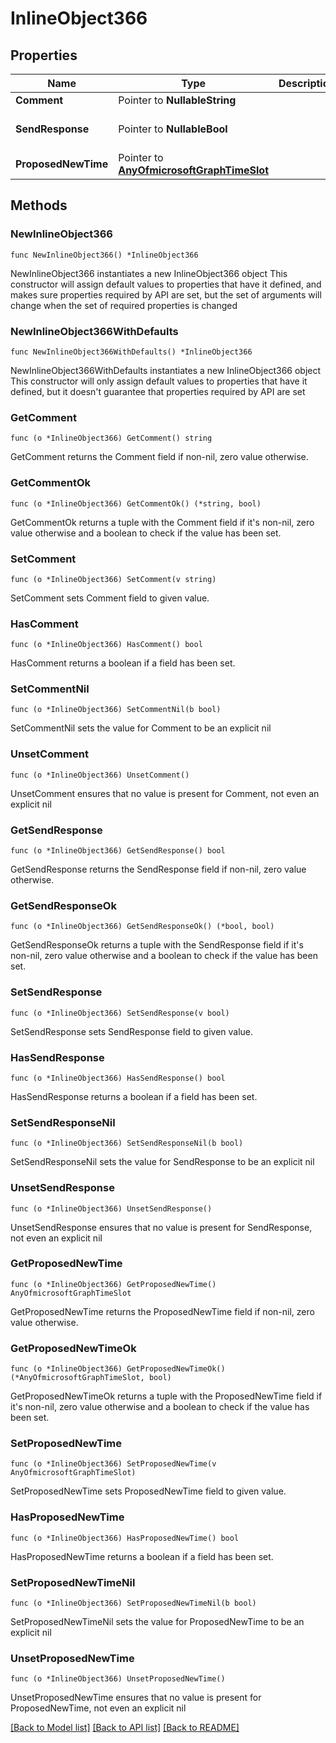 # InlineObject366

## Properties

Name | Type | Description | Notes
------------ | ------------- | ------------- | -------------
**Comment** | Pointer to **NullableString** |  | [optional] 
**SendResponse** | Pointer to **NullableBool** |  | [optional] [default to false]
**ProposedNewTime** | Pointer to [**AnyOfmicrosoftGraphTimeSlot**](anyOf&lt;microsoft.graph.timeSlot&gt;.md) |  | [optional] 

## Methods

### NewInlineObject366

`func NewInlineObject366() *InlineObject366`

NewInlineObject366 instantiates a new InlineObject366 object
This constructor will assign default values to properties that have it defined,
and makes sure properties required by API are set, but the set of arguments
will change when the set of required properties is changed

### NewInlineObject366WithDefaults

`func NewInlineObject366WithDefaults() *InlineObject366`

NewInlineObject366WithDefaults instantiates a new InlineObject366 object
This constructor will only assign default values to properties that have it defined,
but it doesn't guarantee that properties required by API are set

### GetComment

`func (o *InlineObject366) GetComment() string`

GetComment returns the Comment field if non-nil, zero value otherwise.

### GetCommentOk

`func (o *InlineObject366) GetCommentOk() (*string, bool)`

GetCommentOk returns a tuple with the Comment field if it's non-nil, zero value otherwise
and a boolean to check if the value has been set.

### SetComment

`func (o *InlineObject366) SetComment(v string)`

SetComment sets Comment field to given value.

### HasComment

`func (o *InlineObject366) HasComment() bool`

HasComment returns a boolean if a field has been set.

### SetCommentNil

`func (o *InlineObject366) SetCommentNil(b bool)`

 SetCommentNil sets the value for Comment to be an explicit nil

### UnsetComment
`func (o *InlineObject366) UnsetComment()`

UnsetComment ensures that no value is present for Comment, not even an explicit nil
### GetSendResponse

`func (o *InlineObject366) GetSendResponse() bool`

GetSendResponse returns the SendResponse field if non-nil, zero value otherwise.

### GetSendResponseOk

`func (o *InlineObject366) GetSendResponseOk() (*bool, bool)`

GetSendResponseOk returns a tuple with the SendResponse field if it's non-nil, zero value otherwise
and a boolean to check if the value has been set.

### SetSendResponse

`func (o *InlineObject366) SetSendResponse(v bool)`

SetSendResponse sets SendResponse field to given value.

### HasSendResponse

`func (o *InlineObject366) HasSendResponse() bool`

HasSendResponse returns a boolean if a field has been set.

### SetSendResponseNil

`func (o *InlineObject366) SetSendResponseNil(b bool)`

 SetSendResponseNil sets the value for SendResponse to be an explicit nil

### UnsetSendResponse
`func (o *InlineObject366) UnsetSendResponse()`

UnsetSendResponse ensures that no value is present for SendResponse, not even an explicit nil
### GetProposedNewTime

`func (o *InlineObject366) GetProposedNewTime() AnyOfmicrosoftGraphTimeSlot`

GetProposedNewTime returns the ProposedNewTime field if non-nil, zero value otherwise.

### GetProposedNewTimeOk

`func (o *InlineObject366) GetProposedNewTimeOk() (*AnyOfmicrosoftGraphTimeSlot, bool)`

GetProposedNewTimeOk returns a tuple with the ProposedNewTime field if it's non-nil, zero value otherwise
and a boolean to check if the value has been set.

### SetProposedNewTime

`func (o *InlineObject366) SetProposedNewTime(v AnyOfmicrosoftGraphTimeSlot)`

SetProposedNewTime sets ProposedNewTime field to given value.

### HasProposedNewTime

`func (o *InlineObject366) HasProposedNewTime() bool`

HasProposedNewTime returns a boolean if a field has been set.

### SetProposedNewTimeNil

`func (o *InlineObject366) SetProposedNewTimeNil(b bool)`

 SetProposedNewTimeNil sets the value for ProposedNewTime to be an explicit nil

### UnsetProposedNewTime
`func (o *InlineObject366) UnsetProposedNewTime()`

UnsetProposedNewTime ensures that no value is present for ProposedNewTime, not even an explicit nil

[[Back to Model list]](../README.md#documentation-for-models) [[Back to API list]](../README.md#documentation-for-api-endpoints) [[Back to README]](../README.md)


